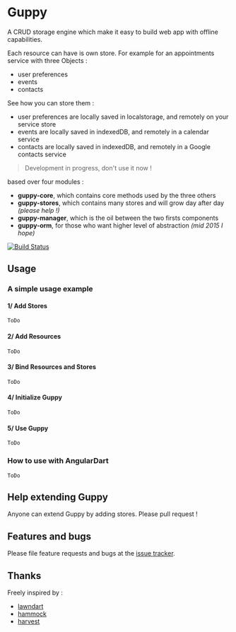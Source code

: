 # Guppy

A CRUD storage engine which make it easy to build web app with offline capabilities.

Each resource can have is own store. For example for an appointments service with three Objects :

* user preferences
* events
* contacts

See how you can store them :

* user preferences are locally saved in localstorage, and remotely on your service store
* events are locally saved in indexedDB, and remotely in a calendar service
* contacts are locally saved in indexedDB, and remotely in a Google contacts service

> Development in progress, don't use it now !

based over four modules :

* __guppy-core__, which contains core methods used by the three others
* __guppy-stores__, which contains many stores and will grow day after day *(please help !)*
* __guppy-manager__, which is the oil between the two firsts components
* __guppy-orm__, for those who want higher level of abstraction *(mid 2015 I hope)*

[![Build Status](https://travis-ci.org/banalg/guppy.svg)](https://travis-ci.org/banalg/guppy)

## Usage
### A simple usage example
#### 1/ Add Stores

    ToDo

#### 2/ Add Resources

    ToDo

#### 3/ Bind Resources and Stores

    ToDo

#### 4/ Initialize Guppy

    ToDo

#### 5/ Use Guppy

    ToDo

### How to use with AngularDart

    ToDo


## Help extending Guppy
Anyone can extend Guppy by adding stores. Please pull request !

## Features and bugs

Please file feature requests and bugs at the [issue tracker][tracker].

## Thanks
Freely inspired by :

- [lawndart]
- [hammock]
- [harvest]




[tracker]: https://github.com/banalg/guppy/issues
[lawndart]: https://pub.dartlang.org/packages/lawndart
[hammock]: https://pub.dartlang.org/packages/hammock
[harvest]: https://pub.dartlang.org/packages/harvest